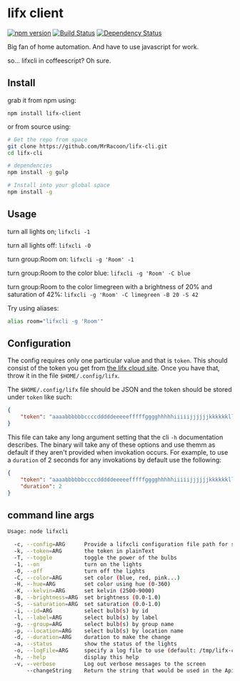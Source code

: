 lifx client
===========

[![npm version](https://badge.fury.io/js/lifx-client.svg)](https://badge.fury.io/js/lifx-client)
[![Build Status](https://travis-ci.org/MrRacoon/lifx-client.svg?branch=master)](https://travis-ci.org/MrRacoon/lifx-client)
[![Dependency Status](https://david-dm.org/MrRacoon/lifx-client.svg)](https://david-dm.org/MrRacoon/lifx-client)

Big fan of home automation. And have to use javascript for work.

so... lifxcli in coffeescript? Oh sure.

Install
-------

grab it from npm using:

`npm install lifx-client`

or from source using:

```bash
# Get the repo from space
git clone https://github.com/MrRacoon/lifx-cli.git
cd lifx-cli

# dependencies
npm install -g gulp

# Install into your global space
npm install -g
```

Usage
-----

turn all lights on;
`lifxcli -1`

turn all lights off:
`lifxcli -0`

turn group:Room on:
`lifxcli -g 'Room' -1`

turn group:Room to the color blue:
`lifxcli -g 'Room' -C blue`

turn group:Room to the color limegreen with a brightness of 20% and saturation of 42%:
`lifxcli -g 'Room' -C limegreen -B 20 -S 42`

Try using aliases:

```bash
alias room="lifxcli -g 'Room'"
```

Configuration
-------------

The config requires only one particular value and that is `token`. This should consist of the token you get from [the lifx cloud site](https://cloud.lifx.com/settings). Once you have that, throw it in the file `$HOME/.config/lifx`.


The `$HOME/.config/lifx` file should be JSON and the token should be stored under `token` like such:

```json
{
    "token": "aaaabbbbbbccccdddddeeeeefffffgggghhhhhiiiiijjjjjjkkkkkklllllmmmmm"
}
```

This file can take any long argument setting that the cli `-h` documentation describes. The binary will take any of these options and use themm as default if they aren't provided when invokation occurs. For example, to use a `duration` of 2 seconds for any invokations by default use the following:

```json
{
    "token": "aaaabbbbbbccccdddddeeeeefffffgggghhhhhiiiiijjjjjjkkkkkklllllmmmmm",
    "duration": 2
}
```

command line args
-----------------

```bash
Usage: node lifxcli

  -c, --config=ARG      Provide a lifxcli configuration file path for setting default settings
  -k, --token=ARG       the token in plainText
  -T, --toggle          toggle the power of the bulbs
  -1, --on              turn on the lights
  -0, --off             turn off the lights
  -C, --color=ARG       set color (blue, red, pink...)
  -H, --hue=ARG         set color using hue (0-360)
  -K, --kelvin=ARG      set kelvin (2500-9000)
  -B, --brightness=ARG  set brightness (0.0-1.0)
  -S, --saturation=ARG  set saturation (0.0-1.0)
  -i, --id=ARG          select bulb(s) by id
  -l, --label=ARG       select bulb(s) by label
  -g, --group=ARG       select bulb(s) by group name
  -p, --location=ARG    select bulb(s) by location name
  -d, --duration=ARG    duration to make the change
  -a, --status          show the status of the lights
  -o, --logFile=ARG     specify a log file to use (default: /tmp/lifx-cli.log)
  -h, --help            display this help
  -v, --verbose         Log out verbose messages to the screen
      --changeString    Return the string that would be used in the Api to modify bulb state
```
